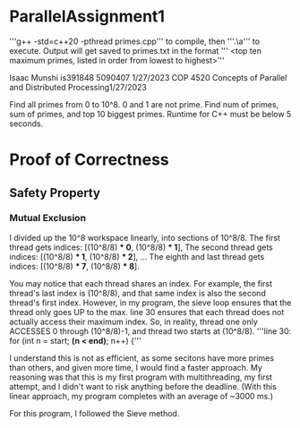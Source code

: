 # ParallelAssignment1
'''g++ -std=c++20 -pthread primes.cpp'''
to compile, then
'''.\a'''
to execute. Output will get saved to primes.txt in the format
'''<execution time> <total number of primes found> <sum of all primes found> <top ten maximum primes, listed in order from lowest to highest>'''

Isaac Munshi is391848 5090407 1/27/2023
COP 4520 Concepts of Parallel and Distributed Processing1/27/2023

Find all primes from 0 to 10^8. 0 and 1 are not prime. 
Find num of primes, sum of primes, and top 10 biggest primes.
Runtime for C++ must be below 5 seconds.

# Proof of Correctness
## Safety Property
### Mutual Exclusion
I divided up the 10^8 workspace linearly, into sections of 10^8/8. 
  The first thread gets indices: [(10^8/8) __* 0__, (10^8/8) __* 1__],
  The second thread gets indices: [(10^8/8) __* 1__, (10^8/8) __* 2__],
  ...
  The eighth and last thread gets indices: [(10^8/8) __* 7__, (10^8/8) __* 8__].
  
  You may notice that each thread shares an index. For example, the first thread's last index is (10^8/8), and that same index is also the second thread's first index. However, in my program, the sieve loop ensures that the thread only goes UP to the max. 
  line 30 ensures that each thread does not actually access their maximum index.
  So, in reality, thread one only ACCESSES 0 through (10^8/8)-1, and thread two starts at (10^8/8).
  '''line 30: for (int n = start; __(n < end)__; n++) {'''
  
I understand this is not as efficient, as some secitons have more primes than others, and given more time, I would find a faster approach. My reasoning was that this is my first program with multithreading, my first attempt, and I didn't want to risk anything before the deadline.
(With this linear approach, my program completes with an average of ~3000 ms.)
  

For this program, I followed the Sieve method.

